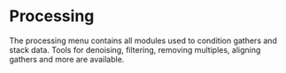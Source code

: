 # Processing

The processing menu contains all modules used to condition gathers and stack data. Tools for denoising, filtering, removing multiples, aligning gathers and more are available.

